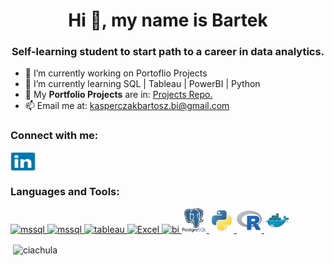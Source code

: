 <h1 align="center">Hi 👋, my name is Bartek</h1>
<h3 align="center">Self-learning student to start path to a career in data analytics.</h3>

- 🔭 I’m currently working on Portoflio Projects
- 🌱 I’m currently learning SQL | Tableau | PowerBI | Python
- 🌱 My **Portfolio Projects** are in: [Projects Repo.](https://github.com/Ciachula/Portfolio)
- 📫 Email me at: kasperczakbartosz.bi@gmail.com


<h3 align="left">Connect with me:</h3>
<p align="left">
<a href="https://linkedin.com/in/bartosz-kasperczak-6866231b0" target="blank"><img align="center" src="https://raw.githubusercontent.com/devicons/devicon/master/icons/linkedin/linkedin-original.svg" alt="ciachula" height="30" width="40" /></a>
</p>

<h3 align="left">Languages and Tools:</h3>
<p align="left"> 
<a href="https://powerbi.microsoft.com/en-au/" target="_blank"> <img src="https://www.vectorlogo.zone/logos/microsoft_powerbi/microsoft_powerbi-ar21.svg" alt="mssql" width="60" height="40"/> </a> 
<a href="https://www.microsoft.com/en-us/sql-server" target="_blank"> <img src="https://www.svgrepo.com/show/303229/microsoft-sql-server-logo.svg" alt="mssql" width="40" height="40"/> </a> 
<a href="https://www.tableau.com/" target="_blank"> <img src="https://pbs.twimg.com/profile_images/1268207088683020288/d9agkn4h.jpg" alt="tableau" width="40" height="40"/> </a>
<a href="https://www.microsoft.com/en-us/microsoft-365/excel" target="_blank"> <img src="https://zapier-images.imgix.net/storage/services/296388d714e0dcd78105c9b165ca751e.png?auto=format&ixlib=react-9.0.2&ar=undefined&fit=crop&h=105&w=105&q=50&dpr=1g" alt="Excel" width="35" height="35"/>  </a> 
<a href="https://docs.microsoft.com/en-us/office/vba/library-reference/concepts/getting-started-with-vba-in-office" target="_blank"> <img src="https://www.vectorlogo.zone/logos/microsoft_vb/microsoft_vb-ar21.svg" alt="bi" width="60" height="40"/> </a> 
<a href="https://www.postgresql.org" target="_blank"> <img src="https://raw.githubusercontent.com/devicons/devicon/master/icons/postgresql/postgresql-original-wordmark.svg" alt="postgresql" width="40" height="40"/> </a> 
<a href="https://www.python.org" target="_blank"> <img src="https://raw.githubusercontent.com/devicons/devicon/master/icons/python/python-original.svg" alt="python" width="40" height="40"/> </a>
<a href="https://www.r-project.org" target="_blank"> <img src="https://raw.githubusercontent.com/devicons/devicon/master/icons/r/r-original.svg" alt="r" width="40" height="40"/> </a>
<a href="https://www.docker.com" target="_blank"> <img src="https://raw.githubusercontent.com/devicons/devicon/master/icons/docker/docker-original.svg" alt="docker" width="40" height="40"/> </a>
</p>


<p>&nbsp;<img align="center" src="https://github-readme-stats.vercel.app/api?username=ciachula&show_icons=true&locale=en" alt="ciachula" /></p>

<!--
**Ciachula/Ciachula** is a ✨ _special_ ✨ repository because its `README.md` (this file) appears on your GitHub profile.
